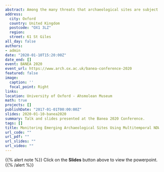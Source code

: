 ```yaml
---
abstract: Among the many threats that archaeological sites are subject to in the Middle East and North Africa (MENA) region, dam construction and artificial lakes formation have been some of the most common since the last 50 years. Notwithstanding past archaeological surveys and salvage excavations in threatened areas, the formation of artificial reservoirs often results in the permanent loss of archaeological data. However, recent evidence from the Mosul dam lake has shown that a sharp fall of the water level due to climatic events or dam management, could lead to the emerging of some archaeological sites from the water, allowing for their brief and targeted investigation. Reservoir water level change is not unique to the Mosul dam, but it is a phenomenon affecting most of the artificial lakes of present-day Iraq. However, to know in advance which sites will be affected by the retraction of reservoirs can be a difficult task, especially without field investigation or high-resolution satellite images. The present paper will try to monitor “patterns” of emerging archaeological sites in the Mosul, Haditha and Hamrin lakes using multitemporal medium-resolution satellite images, combined to obtain spectral indexes for different years. The Normalized Difference Water Index (NDWI) is suitable for differentiating between water bodies and other land surfaces, and together with a pixel analysis of Landsat and Sentinel-2 images it can provide a mean for highlighting whether an archaeological site is submerged or not. The results from this analysis will then be evaluated using high-resolution images for specific years and locations, as indicated by remote sensing. Understanding emersion “patterns” of known archaeological sites can provide a useful tool for targeted rescue excavation, possibly expanding the knowledge on the archaeological record of the regions under study.
address:
  city: Oxford
  country: United Kingdom
  postcode: "OX1 3LZ"
  region: 
  street: 61 St Giles
all_day: false
authors:
- admin
date: "2020-01-10T15:20:00Z"
date_end: []
event: BANEA 2020
event_url: https://www.arch.ox.ac.uk/banea-conference-2020
featured: false
image:
  caption: ''
  focal_point: Right
links:
location: University of Oxford - Ahsmolean Museum
math: true
projects: []
publishDate: "2017-01-01T00:00:00Z"
slides: 2020-01-10-banea2020
summary: Talk and slides presented at the Banea 2020 Conference.
tags: []
title: Monitoring Emerging Archaeological Sites Using Multitemporal NDWI - Case Studies from Iraq.
url_code: ""
url_pdf: ""
url_slides: ""
url_video: ""
---
```


{{% alert note %}}
Click on the **Slides** button above to view the powerpoint.
{{% /alert %}}

